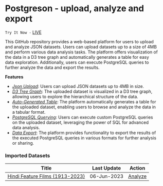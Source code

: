 # Postgreson - upload, analyze and export

 `Try It Now -` [LIVE](https://www.codeflu.com/postgreson)

This GitHub repository provides a web-based platform for users to upload and analyze JSON datasets. Users can upload datasets up to a size of 4MB and perform various data analysis tasks. The platform offers visualization of the data in a D3 tree graph and automatically generates a table for easy data exploration. Additionally, users can execute PostgreSQL queries to further analyze the data and export the results.

**Features**
 
 - *<ins>Json Upload</ins>*: Users can upload JSON datasets up to 4MB in size.
 -  *<ins>D3 Tree Graph</ins>*: The uploaded dataset is visualized in a D3 tree graph, allowing users to explore the hierarchical structure of the
   data.
  - <ins>*Auto-Generated Table</ins>*: The platform automatically generates a table for the uploaded dataset, enabling users to browse and analyze the
   data in a tabular format.
  - *<ins>PostgreSQL Querying</ins>*: Users can execute custom PostgreSQL queries on the uploaded dataset, leveraging the power of SQL for advanced data
   analysis.
  - *<ins>Data Export</ins>*: The platform provides functionality to export the results of the executed PostgreSQL queries in various formats for
   further analysis or sharing.

### **Imported Datasets**

| Title | Last Update | Action
|--|--|--|
| [Hindi Feature Films (1913-2023)](https://github.com/code-flu/postgreson/tree/main/datasets/Hindi_Feature_Films_(1913-2023).json) | 06-Jun-2023 | [Analyze](https://www.codeflu.com/postgreson/new)
